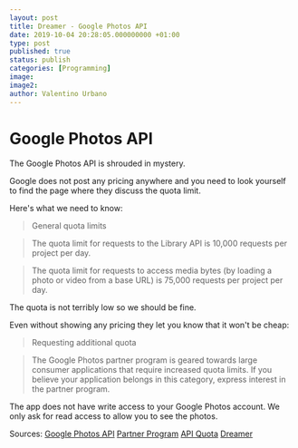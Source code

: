 ```yaml
---
layout: post
title: Dreamer - Google Photos API
date: 2019-10-04 20:28:05.000000000 +01:00
type: post
published: true
status: publish
categories: [Programming]
image:
image2:
author: Valentino Urbano
---
```


# Google Photos API

The Google Photos API is shrouded in mystery.

Google does not post any pricing anywhere and you need to look yourself to find the page where they discuss the quota limit.


Here's what we need to know:

>General quota limits

>The quota limit for requests to the Library API is 10,000 requests per project per day.

>The quota limit for requests to access media bytes (by loading a photo or video from a base URL) is 75,000 requests per project per day.

The quota is not terribly low so we should be fine.

Even without showing any pricing they let you know that it won't be cheap:

>Requesting additional quota

>The Google Photos partner program is geared towards large consumer applications that require increased quota limits. If you believe your application belongs in this category, express interest in the partner program.

The app does not have write access to your Google Photos account. We only ask for read access to allow you to see the photos.

Sources:
[Google Photos API][1]
[Partner Program][2]
[API Quota][3]
[Dreamer][4]

[1]: https://developers.google.com/photos/
[2]: https://developers.google.com/photos/partner-program/overview
[3]: https://developers.google.com/photos/library/guides/api-limits-quotas
[4]: /apps/patchnotes/dreamer